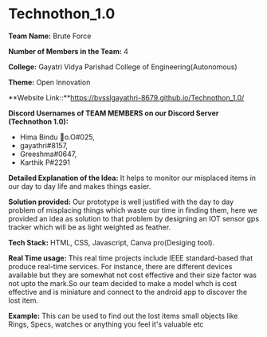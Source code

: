 # Technothon_1.0


**Team Name:** Brute Force

**Number of Members in the Team:** 4

**College:** Gayatri Vidya Parishad College of Engineering(Autonomous)

**Theme:** Open Innovation

**Website Link::**https://bvsslgayathri-8679.github.io/Technothon_1.0/

**Discord Usernames of TEAM MEMBERS on our Discord Server (Technothon 1.0):** 

- Hima Bindu 🎈o.O#025,
- gayathri#8157,  
- Greeshma#0647,   
- Karthik P#2291

**Detailed Explanation of the Idea:** It helps to monitor our misplaced items  in our day to day life and makes things easier.

**Solution provided:** Our prototype is well justified with the day to day problem of misplacing things which waste our time in finding them, here we provided an idea as solution to that problem by designing an IOT sensor gps tracker which will be as light weighted as feather.

**Tech Stack:** HTML, CSS, Javascript, Canva pro(Desiging tool).

**Real Time usage:** This real time projects include IEEE standard-based that produce real-time services. For instance, there are different devices available but they are somewhat not cost effective and their size factor was not upto the mark.So our team decided to make a model whch is cost effective and is  miniature and connect to the android app to discover the lost item.

**Example:** This can be  used to find out the lost items small objects like Rings, Specs, watches or anything you feel it's valuable etc

